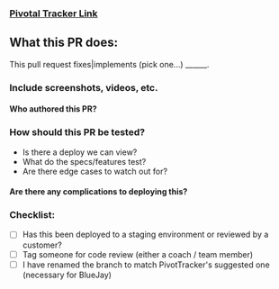 ### [Pivotal Tracker Link][tracker]

<!-- Complete this section filling in the link to a tracker story. -->
[tracker]: https://www.pivotaltracker.com/story/show/your-story-id

## What this PR does:
<!-- Complete the following sentence: -->

This pull request fixes|implements (pick one...) ______.

### Include screenshots, videos, etc.

#### Who authored this PR?
<!-- Tag the names of any other contributors -->


### How should this PR be tested?

* Is there a deploy we can view?
* What do the specs/features test?
* Are there edge cases to watch out for?

#### Are there any complications to deploying this?

<!-- Data migrations, upgrades, etc. -->

### Checklist:

- [ ] Has this been deployed to a staging environment or reviewed by a customer?
- [ ] Tag someone for code review (either a coach / team member)
- [ ] I have renamed the branch to match PivotTracker's suggested one (necessary for BlueJay)
